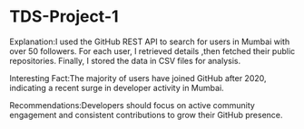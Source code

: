 # TDS-Project-1
Explanation:I used the GitHub REST API to search for users in Mumbai with over 50 followers. For each user, I retrieved details ,then fetched  their public repositories. Finally, I stored the data in CSV files for analysis.


Interesting Fact:The majority of users have joined GitHub after 2020, indicating a recent surge in developer activity in Mumbai.


Recommendations:Developers should focus on active community engagement and consistent contributions to grow their GitHub presence.
